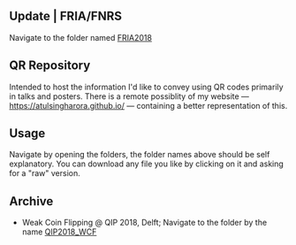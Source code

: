 ## Update | FRIA/FNRS
Navigate to the folder named [FRIA2018](./FRIA2018)

## QR Repository
Intended to host the information I'd like to convey using QR codes primarily in talks and posters. There is a remote possiblity of my website — https://atulsingharora.github.io/ — containing a better representation of this.

## Usage
Navigate by opening the folders, the folder names above should be self explanatory. You can download any file you like by clicking on it and asking for a "raw" version.

## Archive
*	Weak Coin Flipping @ QIP 2018, Delft;
	Navigate to the folder by the name [QIP2018_WCF](./QIP2018_WCF)